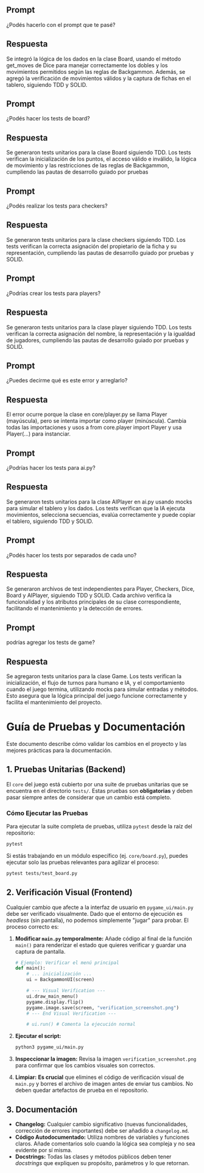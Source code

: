 ## Prompt

¿Podés hacerlo con el prompt que te pasé?

## Respuesta

Se integró la lógica de los dados en la clase Board, usando el método get_moves de Dice para manejar correctamente los dobles y los movimientos permitidos según las reglas de Backgammon. Además, se agregó la verificación de movimientos válidos y la captura de fichas en el tablero, siguiendo TDD y SOLID.

## Prompt

¿Podés hacer los tests de board?

## Respuesta

Se generaron tests unitarios para la clase Board siguiendo TDD. Los tests verifican la inicialización de los puntos, el acceso válido e inválido, la lógica de movimiento y las restricciones de las reglas de Backgammon, cumpliendo las pautas de desarrollo guiado por pruebas

## Prompt

¿Podés realizar los tests para checkers?

## Respuesta

Se generaron tests unitarios para la clase checkers siguiendo TDD. Los tests verifican la correcta asignación del propietario de la ficha y su representación, cumpliendo las pautas de desarrollo guiado por pruebas y SOLID.

## Prompt

¿Podrías crear los tests para players?

## Respuesta

Se generaron tests unitarios para la clase player siguiendo TDD. Los tests verifican la correcta asignación del nombre, la representación y la igualdad de jugadores, cumpliendo las pautas de desarrollo guiado por pruebas y SOLID.

## Prompt

¿Puedes decirme qué es este error y arreglarlo?

## Respuesta

El error ocurre porque la clase en core/player.py se llama Player (mayúscula), pero se intenta importar como player (minúscula). Cambia todas las importaciones y usos a from core.player import Player y usa Player(...) para instanciar.

## Prompt

¿Podrías hacer los tests para ai.py?

## Respuesta

Se generaron tests unitarios para la clase AIPlayer en ai.py usando mocks para simular el tablero y los dados. Los tests verifican que la IA ejecuta movimientos, selecciona secuencias, evalúa correctamente y puede copiar el tablero, siguiendo TDD y SOLID.

## Prompt

¿Podés hacer los tests por separados de cada uno?

## Respuesta

Se generaron archivos de test independientes para Player, Checkers, Dice, Board y AIPlayer, siguiendo TDD y SOLID. Cada archivo verifica la funcionalidad y los atributos principales de su clase correspondiente, facilitando el mantenimiento y la detección de errores.

## Prompt

podrías agregar los tests de game?

## Respuesta

Se agregaron tests unitarios para la clase Game. Los tests verifican la inicialización, el flujo de turnos para humano e IA, y el comportamiento cuando el juego termina, utilizando mocks para simular entradas y métodos. Esto asegura que la lógica principal del juego funcione correctamente y facilita el mantenimiento del proyecto.

# Guía de Pruebas y Documentación

Este documento describe cómo validar los cambios en el proyecto y las mejores prácticas para la documentación.

## 1. Pruebas Unitarias (Backend)

El `core` del juego está cubierto por una suite de pruebas unitarias que se encuentra en el directorio `tests/`. Estas pruebas son **obligatorias** y deben pasar siempre antes de considerar que un cambio está completo.

### Cómo Ejecutar las Pruebas

Para ejecutar la suite completa de pruebas, utiliza `pytest` desde la raíz del repositorio:

```bash
pytest
```

Si estás trabajando en un módulo específico (ej. `core/board.py`), puedes ejecutar solo las pruebas relevantes para agilizar el proceso:

```bash
pytest tests/test_board.py
```

## 2. Verificación Visual (Frontend)

Cualquier cambio que afecte a la interfaz de usuario en `pygame_ui/main.py` debe ser verificado visualmente. Dado que el entorno de ejecución es *headless* (sin pantalla), no podemos simplemente "jugar" para probar. El proceso correcto es:

1.  **Modificar `main.py` temporalmente:** Añade código al final de la función `main()` para renderizar el estado que quieres verificar y guardar una captura de pantalla.

    ```python
    # Ejemplo: Verificar el menú principal
    def main():
        # ... inicialización ...
        ui = BackgammonUI(screen)

        # --- Visual Verification ---
        ui.draw_main_menu()
        pygame.display.flip()
        pygame.image.save(screen, "verification_screenshot.png")
        # --- End Visual Verification ---

        # ui.run() # Comenta la ejecución normal
    ```

2.  **Ejecutar el script:**

    ```bash
    python3 pygame_ui/main.py
    ```

3.  **Inspeccionar la imagen:** Revisa la imagen `verification_screenshot.png` para confirmar que los cambios visuales son correctos.

4.  **Limpiar:** **Es crucial** que elimines el código de verificación visual de `main.py` y borres el archivo de imagen antes de enviar tus cambios. No deben quedar artefactos de prueba en el repositorio.

## 3. Documentación

- **Changelog:** Cualquier cambio significativo (nuevas funcionalidades, corrección de errores importantes) debe ser añadido a `changelog.md`.
- **Código Autodocumentado:** Utiliza nombres de variables y funciones claros. Añade comentarios solo cuando la lógica sea compleja y no sea evidente por sí misma.
- **Docstrings:** Todas las clases y métodos públicos deben tener *docstrings* que expliquen su propósito, parámetros y lo que retornan.

